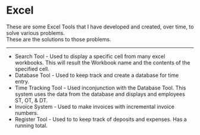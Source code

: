 # Excel

These are some Excel Tools that I have developed and created, over time, to solve various problems.  
These are the solutions to those problems.
*****************************
<ul>
<li>Search Tool - Used to display a specific cell from many excel workbooks. This will result the Workbook name and the contents of the specified cell.</li>
<li>Database Tool - Used to keep track and create a database for time entry.</li>
<li>Time Tracking Tool - Used inconjunction with the Database Tool.  This system uses the data from the database and displays and employees ST, OT, & DT.</li>
<li>Invoice System - Used to make invoices with incremental invoice numbers.</li>
<li>Register Tool - Used to to keep track of deposits and expenses.  Has a running total.</li>
</ul>
